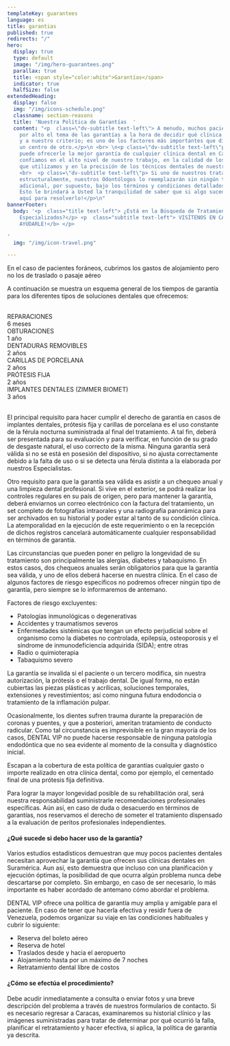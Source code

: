 ```yaml
---
templateKey: guarantees
language: es
title: garantias
published: true
redirects: "/"
hero:
  display: true
  type: default
  image: "/img/hero-guarantees.png"
  parallax: true
  title: <span style="color:white">Garantías</span>
  indicator: true
  halfSize: false
extendedHeading:
  display: false
  img: "/img/icons-schedule.png"
  classname: section-reasons
  title: 'Nuestra Política de Garantías  '
  content: "<p  class=\"dv-subtitle text-left\"> A menudo, muchos pacientes pasan
    por alto el tema de las garantías a la hora de decidir qué clínica dental elegir,
    y a nuestro criterio; es uno de los factores más importantes que diferencian a
    un centro de otro.</p>\n <br> \n<p class=\"dv-subtitle text-left\"p> DENTAL VIP
    puede ofrecerle la mejor garantía de cualquier clínica dental en Caracas porque
    confiamos en el alto nivel de nuestro trabajo, en la calidad de los materiales
    que utilizamos y en la precisión de los técnicos dentales de nuestro laboratorio.</p>
    <br>  <p class=\"dv-subtitle text-left\"p> Si uno de nuestros tratamientos falla
    estructuralmente, nuestros Odontólogos lo reemplazarán sin ningún tipo de costo
    adicional, por supuesto, bajo los términos y condiciones detallados a continuación.
    Esto le brindará a Usted la tranquilidad de saber que si algo sucede, ¡estaremos
    aquí para resolverlo!</p>\n"
bannerFooter:
  body: '<p  class="title text-left"> ¿Está en la Búsqueda de Tratamientos Altamente
    Especializados?</p> <p  class="subtitle text-left"> VISÍTENOS EN CARACAS <b>¡PODEMOS
    AYUDARLE!</b> </p>

'
  img: "/img/icon-travel.png"

---
```

<div class="green message"> En el caso de pacientes foráneos, cubrimos los gastos de alojamiento pero no los de traslado o pasaje aéreo </div> <p> A continuación se muestra un esquema general de los tiempos de garantía para los diferentes tipos de soluciones dentales que ofrecemos: </p> <br> <div class="percentaje"> <div class="progress-bar"> <span class="progress-bar-fill" style="width: 17%;"></span> </div> <div class="title">REPARACIONES </div> <div class="time">6 meses</div> </div> <div class="percentaje"> <div class="progress-bar"> <span class="progress-bar-fill" style="width: 34%;"></span> </div> <div class="title">OBTURACIONES</div> <div class="time">1 año</div> </div> <div class="percentaje"> <div class="progress-bar"> <span class="progress-bar-fill" style="width: 68%;"></span> </div> <div class="title">DENTADURAS REMOVIBLES</div> <div class="time">2 años</div> </div> <div class="percentaje"> <div class="progress-bar"> <span class="progress-bar-fill" style="width: 68%;"></span> </div> <div class="title">CARILLAS DE PORCELANA</div> <div class="time">2 años</div> </div> <div class="percentaje"> <div class="progress-bar"> <span class="progress-bar-fill" style="width: 68%;"></span> </div> <div class="title">PRÓTESIS FIJA</div> <div class="time">2 años</div> </div> <div class="percentaje"> <div class="progress-bar"> <span class="progress-bar-fill" style="width: 100%;"></span> </div> <div class="title">IMPLANTES DENTALES (ZIMMER BIOMET)</div> <div class="time">3 años</div> </div> <br> <p> El principal requisito para hacer cumplir el derecho de garantía en casos de implantes dentales, prótesis fija y carillas de porcelana es el uso constante de la férula nocturna suministrada al final del tratamiento. A tal fin, deberá ser presentada para su evaluación y para verificar, en función de su grado de desgaste natural, el uso correcto de la misma. Ninguna garantía será válida si no se está en posesión del dispositivo, si no ajusta correctamente debido a la falta de uso o si se detecta una férula distinta a la elaborada por nuestros Especialistas. </p> <p> Otro requisito para que la garantía sea válida es asistir a un chequeo anual y una limpieza dental profesional. Si vive en el exterior, se podrá realizar los controles regulares en su país de origen, pero para mantener la garantía, deberá enviarnos un correo electrónico con la factura del tratamiento, un set completo de fotografías intraorales y una radiografía panorámica para ser archivados en su historial y poder estar al tanto de su condición clínica. La atemporalidad en la ejecución de este requerimiento o en la recepción de dichos registros cancelará automáticamente cualquier responsabilidad en términos de garantía. </p> <p> Las circunstancias que pueden poner en peligro la longevidad de su tratamiento son principalmente las alergias, diabetes y tabaquismo. En estos casos, dos chequeos anuales serán obligatorios para que la garantía sea válida, y uno de ellos deberá hacerse en nuestra clínica. En el caso de algunos factores de riesgo específicos no podremos ofrecer ningún tipo de garantía, pero siempre se lo informaremos de antemano. </p> <div class="message red"> Factores de riesgo excluyentes: <ul> <li>Patologías inmunológicas o degenerativas</li> <li>Accidentes y traumatismos severos</li> <li>Enfermedades sistémicas que tengan un efecto perjudicial sobre el organismo como la diabetes no controlada, epilepsia, osteoporosis y el síndrome de inmunodeficiencia adquirida (SIDA); entre otras</li> <li>Radio o quimioterapia</li>  <li>Tabaquismo severo</li> </ul> </div> <p> La garantía se invalida si el paciente o un tercero modifica, sin nuestra autorización, la prótesis o el trabajo dental. De igual forma, no están cubiertas las piezas plásticas y acrílicas, soluciones temporales, extensiones y revestimientos; así como ninguna futura endodoncia o tratamiento de la inflamación pulpar. </p> <p> Ocasionalmente, los dientes sufren trauma durante la preparación de coronas y puentes, y que a posteriori, ameritan tratamiento de conducto radicular. Como tal circunstancia es imprevisible en la gran mayoría de los casos, DENTAL VIP no puede hacerse responsable de ninguna patología endodóntica que no sea evidente al momento de la consulta y diagnóstico inicial. </p> <p> Escapan a la cobertura de esta política de garantías cualquier gasto o importe realizado en otra clínica dental, como por ejemplo, el cementado final de una prótesis fija definitiva. </p> <p> Para lograr la mayor longevidad posible de su rehabilitación oral, será nuestra responsabilidad suministrarle recomendaciones profesionales específicas. Aún así, en caso de duda o desacuerdo en términos de garantías, nos reservamos el derecho de someter el tratamiento dispensado a la evaluación de peritos profesionales independientes. </p> <h4> ¿Qué sucede si debo hacer uso de la garantía? </h4> <p> Varios estudios estadísticos demuestran que muy pocos pacientes dentales necesitan aprovechar la garantía que ofrecen sus clínicas dentales en Suramérica. Aun así, esto demuestra que incluso con una planificación y ejecución óptimas, la posibilidad de que ocurra algún problema nunca debe descartarse por completo. Sin embargo, en caso de ser necesario, lo más importante es haber acordado de antemano cómo abordar el problema. </p> <p> DENTAL VIP ofrece una política de garantía muy amplia y amigable para el paciente. En caso de tener que hacerla efectiva y residir fuera de Venezuela, podemos organizar su viaje en las condiciones habituales y cubrir lo siguiente: </p> <ul class="check-list"> <li> <i class="icon-check circle"></i> Reserva del boleto aéreo </li> <li> <i class="icon-check circle"></i> Reserva de hotel </li> <li> <i class="icon-check circle"></i> Traslados desde y hacia el aeropuerto </li> <li> <i class="icon-check circle"></i> Alojamiento hasta por un máximo de 7 noches </li> <li> <i class="icon-check circle"></i> Retratamiento dental libre de costos </li>  </ul> <h4> ¿Cómo se efectúa el procedimiento? </h4> <p> Debe acudir inmediatamente a consulta o enviar fotos y una breve descripción del problema a través de nuestros formularios de contacto. Si es necesario regresar a Caracas, examinaremos su historial clínico y las imágenes suministradas para tratar de determinar por qué ocurrió la falla, planificar el retratamiento y hacer efectiva, si aplica, la política de garantía ya descrita. </p>